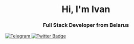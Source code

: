 <div id="header" align="center">
  <h1>Hi, I'm Ivan</h1>
  <h3>Full Stack Developer from Belarus</h3>
</div>
<div id="badges">
  <a href="your-youtube-URL">
    <img src="https://img.shields.io/badge/Telegram-2CA5E0?style=for-the-badge&logo=telegram&logoColor=white" alt="Telegram"/>
  </a>
  <a href="your-twitter-URL">
    <img src="https://img.shields.io/badge/Twitter-blue?style=for-the-badge&logo=twitter&logoColor=white" alt="Twitter Badge"/>
  </a>
</div>
